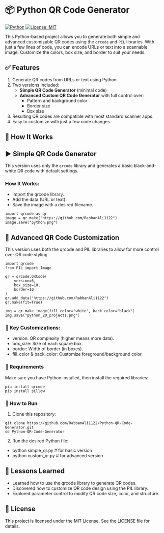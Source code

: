# 📦 Python QR Code Generator

[![Python](https://img.shields.io/badge/Python-3.7%2B-blue.svg)](https://www.python.org/)
[![License: MIT](https://img.shields.io/badge/License-MIT-green.svg)](LICENSE)

This Python-based project allows you to generate both simple and advanced customizable QR codes using the `qrcode` and `PIL` libraries. With just a few lines of code, you can encode URLs or text into a scannable image. Customize the colors, box size, and border to suit your needs.


## ✅ Features

1. Generate QR codes from URLs or text using Python.
2. Two versions included:
   - **Simple QR Code Generator** (minimal code)
   - **Advanced Custom QR Code Generator** with full control over:
     - Pattern and background color
     - Border size
     - Box size
3. Resulting QR codes are compatible with most standard scanner apps.
4. Easy to customize with just a few code changes.


## 🧠 How It Works
## ▶️ Simple QR Code Generator
This version uses only the `qrcode` library and generates a basic black-and-white QR code with default settings.

### How It Works:
- Import the qrcode library.
- Add the data (URL or text).
- Save the image with a desired filename.

```
import qrcode as qr
image = qr.make("https://github.com/RabbanAli1122")
image.save("python.png")
```


## 🎨 Advanced QR Code Customization
This version uses both the qrcode and PIL libraries to allow for more control over QR code styling.
```
import qrcode
from PIL import Image

qr = qrcode.QRCode(
    version=6,
    box_size=10,
    border=10
)
qr.add_data("https://github.com/RabbanAli1122")
qr.make(fit=True)

img = qr.make_image(fill_color="white", back_color="black")
img.save("python_20_projects.png")
```

### 🔹 Key Customizations:

- version: QR complexity (higher means more data).
- box_size: Size of each square box.
- border: Width of border (in boxes).
- fill_color & back_color: Customize foreground/background color.

### 🧰 Requirements
Make sure you have Python installed, then install the required libraries:
```
pip install qrcode
pip install pillow
```


### 🚀 How to Run
1. Clone this repository:
```
git clone https://github.com/RabbanAli1122/Python-QR-Code-Generator.git
cd Python-QR-Code-Generator
```
2. Run the desired Python file:
- python simple_qr.py      # for basic version
- python custom_qr.py      # for advanced version

  
## 🧠 Lessons Learned
- Learned how to use the qrcode library to generate QR codes.
- Discovered how to customize QR code design using the PIL library.
- Explored parameter control to modify QR code size, color, and structure.

## 📜 License
This project is licensed under the MIT License.
See the LICENSE file for details.
